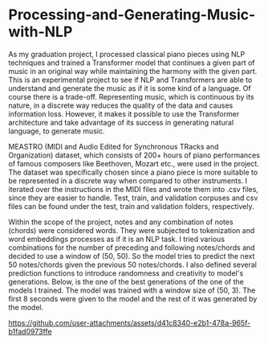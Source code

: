 # Processing-and-Generating-Music-with-NLP
As my graduation project, I processed classical piano pieces using NLP techniques and trained a Transformer model that continues a given part of music in an original way while maintaining the harmony with the given part. This is an experimental project to see if NLP and Transformers are able to understand and generate the music as if it is some kind of a language. Of course there is a trade-off. Representing music, which is continuous by its nature, in a discrete way reduces the quality of the data and causes information loss. However, it makes it possible to use the Transformer architecture and take advantage of its success in generating natural language, to generate music. 

MEASTRO (MIDI and Audio Edited for Synchronous TRacks and Organization) dataset, which consists of 200+ hours of piano performances of famous composers like Beethoven, Mozart etc., were used in the project. The dataset was specifically chosen since a piano piece is more suitable to be represented in a discrete way when compared to other instruments. I iterated over the instructions in the MIDI files and wrote them into .csv files, since they are easier to handle. Test, train, and validation corpuses and csv files can be found under the test, train and validation folders, respectively. 

Within the scope of the project, notes and any combination of notes (chords) were considered words. They were subjected to tokenization and word embeddings processes as if it is an NLP task. I tried various combinations for the number of preceding and following notes/chords and decided to use a window of (50, 50). So the model tries to predict the next 50 notes/chords given the previous 50 notes/chords. I also defined several prediction functions to introduce randomness and creativity to model's generations. Below, is the one of the best generations of the one of the models I trained. The model was trained with a window size of (50, 3). The first 8 seconds were given to the model and the rest of it was generated by the model.

https://github.com/user-attachments/assets/d41c8340-e2b1-478a-965f-b1fad0973ffe

